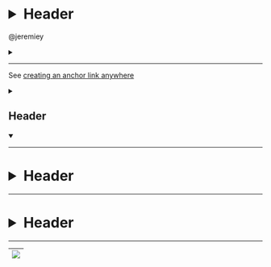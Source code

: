 # <details><summary>Header</summary><img src=https://raw.githubusercontent.com/ploorp/misc-snippets/25a04efb939e3d5069675fe30ba67de3d85d2721/txt-tst.svg></details>


@jeremiey 

<details><summary>

</summary><a name="anchor-test"></details>


----------------------------------------------------------

See [creating an anchor link anywhere](#anchor-test)

<details><summary>

Header
-
  
</summary>Contents</details>

<details open=""><summary></summary></details>

----------------------------------------------------------


# <details><summary>Header</summary>Contents</details>

----------------------------------------------------------

<h1><details><summary>Header</summary>

<svg xmlns="http://www.w3.org/2000/svg" xmlns:h="http://www.w3.org/1999/xhtml"><text x="1" y="20" color="black" font-family="Verdana" font-weight="bold" font-size="20">Contents</text></svg>

</details></h1>

----------------------------------------------------------

|![](https://user-images.githubusercontent.com/36242395/185816283-bc71cdf1-42e2-4abd-bc33-4296a78221b9.png)|
|---|
